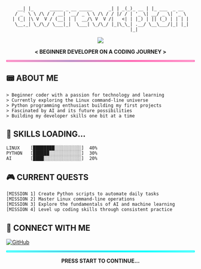 <div align="center">

```     _                                _    _       _              
  __| |_      _____ _ __ _____      _| | _(_)_ __ | |_ ___  _ __  
 / _` \ \ /\ / / __| '__/ _ \ \ /\ / / |/ / | '_ \| __/ _ \| '_ \ 
| (_| |\ V  V / (__| | |  __/\ V  V /|   <| | |_) | || (_) | | | |
 \__,_| \_/\_/ \___|_|  \___| \_/\_/ |_|\_\_| .__/ \__\___/|_| |_|
                                            |_|                   

```


<img src="https://img.shields.io/badge/STATUS-LOADING...-brightgreen?style=for-the-badge&logo=statuspage&logoColor=white&labelColor=purple&color=hotpink">

**< BEGINNER DEVELOPER ON A CODING JOURNEY >**

</div>

<hr style="border: 2px solid hotpink; background: linear-gradient(to right, transparent, cyan, hotpink, transparent);">

## 📟 ABOUT ME

```
> Beginner coder with a passion for technology and learning
> Currently exploring the Linux command-line universe
> Python programming enthusiast building my first projects 
> Fascinated by AI and its future possibilities
> Building my developer skills one bit at a time
```

## 📼 SKILLS LOADING...

```
LINUX    [████████░░░░░░░░░░]  40%
PYTHON   [██████░░░░░░░░░░░░]  30% 
AI       [████░░░░░░░░░░░░░░]  20%
```

## 🎮 CURRENT QUESTS

```
[MISSION 1] Create Python scripts to automate daily tasks
[MISSION 2] Master Linux command-line operations
[MISSION 3] Explore the fundamentals of AI and machine learning
[MISSION 4] Level up coding skills through consistent practice
```

## 📡 CONNECT WITH ME

[![GitHub](https://img.shields.io/badge/GitHub-dwcrewkipton-blue?style=for-the-badge&logo=github&logoColor=white&color=ff00ff)](https://github.com/dwcrewkipton)

<div align="center">

<hr style="border: 2px solid cyan; background: linear-gradient(to right, transparent, hotpink, cyan, transparent);">

**PRESS START TO CONTINUE...**

</div>
